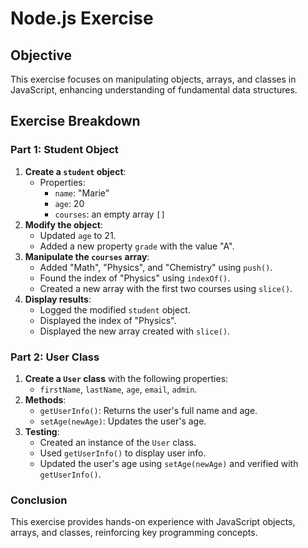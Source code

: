 # Node.js Exercise

## Objective
This exercise focuses on manipulating objects, arrays, and classes in JavaScript, enhancing understanding of fundamental data structures.

## Exercise Breakdown

### Part 1: Student Object
1. **Create a `student` object**:
   - Properties:
     - `name`: "Marie"
     - `age`: 20
     - `courses`: an empty array `[]`
2. **Modify the object**:
   - Updated `age` to 21.
   - Added a new property `grade` with the value "A".
3. **Manipulate the `courses` array**:
   - Added "Math", "Physics", and "Chemistry" using `push()`.
   - Found the index of "Physics" using `indexOf()`.
   - Created a new array with the first two courses using `slice()`.
4. **Display results**:
   - Logged the modified `student` object.
   - Displayed the index of "Physics".
   - Displayed the new array created with `slice()`.

### Part 2: User Class
1. **Create a `User` class** with the following properties:
   - `firstName`, `lastName`, `age`, `email`, `admin`.
2. **Methods**:
   - `getUserInfo()`: Returns the user's full name and age.
   - `setAge(newAge)`: Updates the user's age.
3. **Testing**:
   - Created an instance of the `User` class.
   - Used `getUserInfo()` to display user info.
   - Updated the user's age using `setAge(newAge)` and verified with `getUserInfo()`.

### Conclusion
This exercise provides hands-on experience with JavaScript objects, arrays, and classes, reinforcing key programming concepts.

